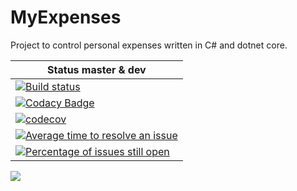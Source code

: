 # MyExpenses

Project to control personal expenses written in C# and dotnet core.

| Status master & dev |
| ---------     |
| [![Build status](https://ci.appveyor.com/api/projects/status/ruct5xtn0w0kjg9u?svg=true)](https://ci.appveyor.com/project/lfmachadodasilva/myexpenses-92x3x) |
| [![Codacy Badge](https://api.codacy.com/project/badge/Grade/dd4c1a6d69fb476e8b2a7be6800d4b6d)](https://www.codacy.com/app/lfmachadodasilva/MyExpenses?utm_source=github.com&amp;utm_medium=referral&amp;utm_content=lfmachadodasilva/MyExpenses&amp;utm_campaign=Badge_Grade) |
| [![codecov](https://codecov.io/gh/lfmachadodasilva/MyExpenses/branch/master/graph/badge.svg)](https://codecov.io/gh/lfmachadodasilva/MyExpenses) |
| [![Average time to resolve an issue](http://isitmaintained.com/badge/resolution/lfmachadodasilva/MyExpenses.svg)](http://isitmaintained.com/project/lfmachadodasilva/MyExpenses "Average time to resolve an issue") |
| [![Percentage of issues still open](http://isitmaintained.com/badge/open/lfmachadodasilva/MyExpenses.svg)](http://isitmaintained.com/project/lfmachadodasilva/MyExpenses "Percentage of issues still open") |



<img src="http://yuml.me/diagram/scruffy/class/[IModel|Id:long{bg:orange}]], [Expense|Name:string;Value:float;Date:Date;IsIncoming:bool;Label:Label;Payment:Payment], [Label|Id:long;Name:string], [Payment|Id:long;Name:string], , [IModel]^-.-[Expense], [IModel]^-.-[Label], [IModel]^-.-[Payment], [Expense]1-0..*[Label], [Expense]1-0..*[Payment]"/>
